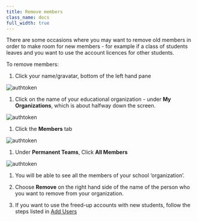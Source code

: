 ```yaml
---
title: Remove members
class_name: docs
full_width: true
---
```


There are some occasions where you may want to remove old members in order to make room for new members - for example if a class of students leaves and you want to use the account licences for other students.

To remove members:

1. Click your name/gravatar, bottom of the left hand pane
<img alt="authtoken" src="/img/docs/class_administration/profilepic.png" class="simple"/>

1. Click on the name of your  educational organization - under **My Organizations**, which is about halfway down the screen. 
<img alt="authtoken" src="/img/docs/class_administration/addteachers/myschoolorg.png" class="simple"/>

1. Click the **Members** tab
<img alt="authtoken" src="/img/docs/manage_organization/memberstab.png" class="simple"/>

1. Under **Permanent Teams**, Click **All Members**
<img alt="authtoken" src="/img/docs/manage_organization/members.png" class="simple"/>

1. You will be able to see all the members of your school ‘organization’.
1. Choose **Remove** on the right hand side of the name of the person who you want to remove from your organization.


1. If you want to use the freed-up accounts with new students, follow the steps listed in [Add Users](/docs/teacher/create/addstudents)

